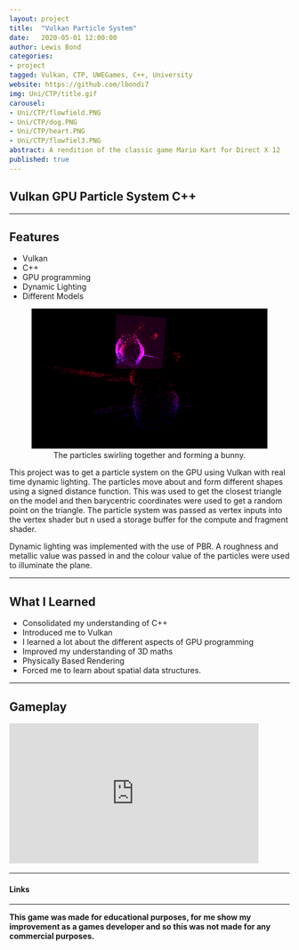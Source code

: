 ```yaml
---
layout: project
title:  "Vulkan Particle System"
date:   2020-05-01 12:00:00
author: Lewis Bond
categories: 
- project
tagged: Vulkan, CTP, UWEGames, C++, University
website: https://github.com/lbondi7
img: Uni/CTP/title.gif
carousel:
- Uni/CTP/flowfield.PNG
- Uni/CTP/dog.PNG
- Uni/CTP/heart.PNG
- Uni/CTP/flowfiel3.PNG
abstract: A rendition of the classic game Mario Kart for Direct X 12
published: true
---
```


## Vulkan GPU Particle System C++

---

## Features

- Vulkan
- C++
- GPU programming
- Dynamic Lighting
- Different Models

<center>
<figure>
    <a href="/assets/img/project/Uni/CTP/bunny.gif"><img src="/assets/img/project/Uni/CTP/bunny.gif" width="448" height="252"></a>
    <figcaption>The particles swirling together and forming a bunny.</figcaption>
</figure>
</center>

This project was to get a particle system on the GPU using Vulkan with real time dynamic lighting. The particles move about and form different shapes using a signed distance function. This was used to get the closest triangle on the model and then barycentric coordinates were used to get a random point on the triangle. The particle system was passed as vertex inputs into the vertex shader but n used a storage buffer for the compute and fragment shader.

Dynamic lighting was implemented with the use of PBR. A roughness and metallic value was passed in and the colour value of the particles were used to illuminate the plane.  

---

## What I Learned

 - Consolidated my understanding of C++
 - Introduced me to Vulkan
 - I learned a lot about the different aspects of GPU programming 
 - Improved my understanding of 3D maths
 - Physically Based Rendering 
 - Forced me to learn about spatial data structures. 
 
---

## Gameplay

<iframe width="448" height="252" src="https://www.youtube.com/embed/ceDCeDINXao" frameborder="0" allow="accelerometer; autoplay; clipboard-write; encrypted-media; gyroscope; picture-in-picture" allowfullscreen></iframe>

---

#### Links



---

**This game was made for educational purposes, for me show my improvement as a games developer and so this was not made for any commercial purposes.** 
